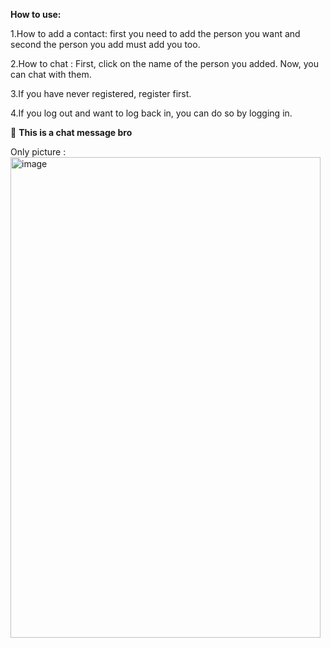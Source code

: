 
**How to use:**



1.How to add a contact: first you need to add the person you want and second the person you add must add you too.

2.How to chat : First, click on the name of the person you added. Now, you can chat with them.

3.If you have never registered, register first.

4.If you log out and want to log back in, you can do so by logging in.






🤙 **This is a chat message bro**






Only picture :
<img width="496" height="769" alt="image" src="https://github.com/user-attachments/assets/1a1b6583-9d36-45bb-b4bb-e2792b65f5d3" />


